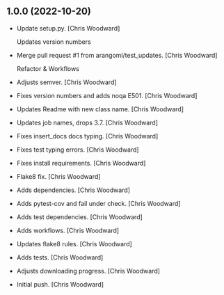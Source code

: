 1.0.0 (2022-10-20)
------------------
- Update setup.py. [Chris Woodward]

  Updates version numbers
- Merge pull request #1 from arangoml/test_updates. [Chris Woodward]

  Refactor & Workflows
- Adjusts semver. [Chris Woodward]
- Fixes version numbers and adds noqa E501. [Chris Woodward]
- Updates Readme with new class name. [Chris Woodward]
- Updates job names, drops 3.7. [Chris Woodward]
- Fixes insert_docs docs typing. [Chris Woodward]
- Fixes test typing errors. [Chris Woodward]
- Fixes install requirements. [Chris Woodward]
- Flake8 fix. [Chris Woodward]
- Adds dependencies. [Chris Woodward]
- Adds pytest-cov and fail under check. [Chris Woodward]
- Adds test dependencies. [Chris Woodward]
- Adds workflows. [Chris Woodward]
- Updates flake8 rules. [Chris Woodward]
- Adds tests. [Chris Woodward]
- Adjusts downloading progress. [Chris Woodward]
- Initial push. [Chris Woodward]


